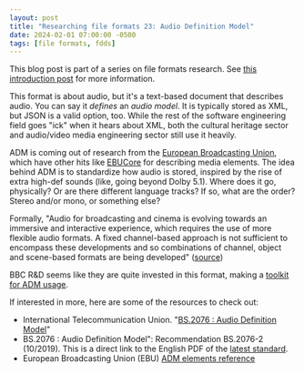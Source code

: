 ```yaml
---
layout: post
title: "Researching file formats 23: Audio Definition Model"
date: 2024-02-01 07:00:00 -0500
tags: [file formats, fdds]
---
```


This blog post is part of a series on file formats research. See [this introduction post](https://bits.ashleyblewer.com/blog/2023/08/04/researching-file-formats-library-of-congress-sustainability-of-digital-formats/) for more information.

This format is about audio, but it's a text-based document that describes audio. You can say it _defines_ an _audio model_. It is typically stored as XML, but JSON is a valid option, too. While the rest of the software engineering field goes "ick" when it hears about XML, both the cultural heritage sector and audio/video media engineering sector still use it heavily.

ADM is coming out of research from the [European Broadcasting Union](https://adm.ebu.io/), which have other hits like [EBUCore](https://tech.ebu.ch/metadata/ebucore) for describing media elements. The idea behind ADM is to standardize how audio is stored, inspired by the rise of extra high-def sounds (like, going beyond Dolby 5.1). Where does it go, physically? Or are there different language tracks? If so, what are the order? Stereo and/or mono, or something else? 

Formally, "Audio for broadcasting and cinema is evolving towards an immersive and interactive experience, which requires the use of more flexible audio formats. A fixed channel-based approach is not sufficient to encompass these developments and so combinations of channel, object and scene-based formats are being developed" ([source](https://www.itu.int/dms_pubrec/itu-r/rec/bs/R-REC-BS.2076-2-201910-I!!PDF-E.pdf))

BBC R&D seems like they are quite invested in this format, making a [toolkit for ADM usage](https://www.bbc.co.uk/rd/publications/audio-definition-model-software).

If interested in more, here are some of the resources to check out:
- International Telecommunication Union. "[BS.2076 : Audio Definition Model](https://www.itu.int/rec/R-REC-BS.2076/)"
- BS.2076 : Audio Definition Model": Recommendation BS.2076-2 (10/2019). This is a direct link to the English PDF of the [latest standard](https://www.itu.int/dms_pubrec/itu-r/rec/bs/R-REC-BS.2076-2-201910-I!!PDF-E.pdf).
- European Broadcasting Union (EBU) [ADM elements reference](https://adm.ebu.io/reference/elements_intro.html)
